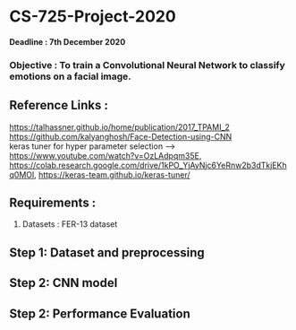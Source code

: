 # CS-725-Project-2020
#### Deadline : 7th December 2020
### Objective : To train a Convolutional Neural Network to classify emotions on a facial image.
## Reference Links :
https://talhassner.github.io/home/publication/2017_TPAMI_2 <br>
https://github.com/kalyanghosh/Face-Detection-using-CNN <br>
keras tuner for hyper parameter selection --><br> https://www.youtube.com/watch?v=OzLAdpqm35E, https://colab.research.google.com/drive/1kPO_YjAyNjc6YeRnw2b3dTkjEKhq0MOl, https://keras-team.github.io/keras-tuner/ <br>

## Requirements :<br>
1. Datasets : FER-13 dataset
## Step 1: Dataset and preprocessing

## Step 2: CNN model 

## Step 2: Performance Evaluation
